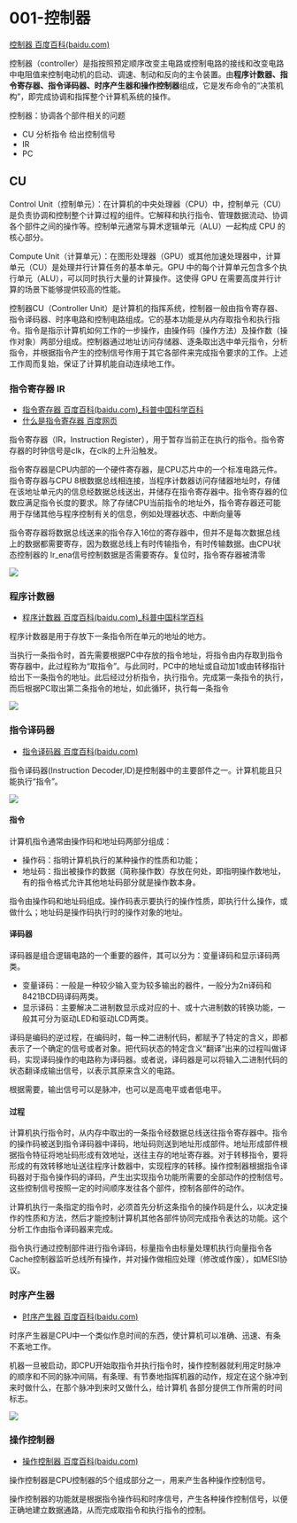 # 001-控制器

[控制器 百度百科(baidu.com)](https://baike.baidu.com/item/控制器/2206126)

控制器（controller）是指按照预定顺序改变主电路或控制电路的接线和改变电路中电阻值来控制电动机的启动、调速、制动和反向的主令装置。由**程序计数器、指令寄存器、指令译码器、时序产生器和操作控制器**组成，它是发布命令的“决策机构”，即完成协调和指挥整个计算机系统的操作。

控制器：协调各个部件相关的问题
- CU 分析指令 给出控制信号
- IR
- PC

## CU

Control Unit（控制单元）：在计算机的中央处理器（CPU）中，控制单元（CU）是负责协调和控制整个计算过程的组件。它解释和执行指令、管理数据流动、协调各个部件之间的操作等。控制单元通常与算术逻辑单元（ALU）一起构成 CPU 的核心部分。

Compute Unit（计算单元）：在图形处理器（GPU）或其他加速处理器中，计算单元（CU）是处理并行计算任务的基本单元。GPU 中的每个计算单元包含多个执行单元（ALU），可以同时执行大量的计算操作。这使得 GPU 在需要高度并行计算的场景下能够提供较高的性能。

控制器CU（Controller Unit）是计算机的指挥系统，控制器一般由指令寄存器、指令译码器、时序电路和控制电路组成。它的基本功能是从内存取指令和执行指令。指令是指示计算机如何工作的一步操作，由操作码（操作方法）及操作数（操作对象）两部分组成。控制器通过地址访问存储器、逐条取出选中单元指令，分析指令，并根据指令产生的控制信号作用于其它各部件来完成指令要求的工作。上述工作周而复始，保证了计算机能自动连续地工作。


### 指令寄存器 IR

- [指令寄存器 百度百科(baidu.com)_科普中国科学百科](https://baike.baidu.com/item/指令寄存器/3219483?fr=ge_ala)
- [什么是指令寄存器 百度网页](https://baijiahao.baidu.com/s?id=1797560358438311815&wfr=spider&for=pc)

指令寄存器（IR，Instruction Register），用于暂存当前正在执行的指令。指令寄存器的时钟信号是clk，在clk的上升沿触发。

指令寄存器是CPU内部的一个硬件寄存器，是CPU芯片中的一个标准电路元件。指令寄存器与CPU 8根数据总线相连接，当程序计数器访问存储器地址时，存储在该地址单元内的信息经数据总线送出，并储存在指令寄存器中。指令寄存器的位数应满足指令长度的要求。除了存储CPU当前指令的地址外，指令寄存器还可能用于存储其他与程序控制有关的信息，例如处理器状态、中断向量等

指令寄存器将数据总线送来的指令存入16位的寄存器中，但并不是每次数据总线上的数据都需要寄存，因为数据总线上有时传输指令，有时传输数据。由CPU状态控制器的 Ir_ena信号控制数据是否需要寄存。复位时，指令寄存器被清零

![](https://bkimg.cdn.bcebos.com/pic/d01373f082025aafd8b1203ef2edab64024f1a47?x-bce-process=image/format,f_auto/watermark,image_d2F0ZXIvYmFpa2UyNzI,g_7,xp_5,yp_5,P_20/resize,m_lfit,limit_1,h_1080)

### 程序计数器

- [程序计数器 百度百科(baidu.com)_科普中国科学百科](https://baike.baidu.com/item/程序计数器/3219536)

程序计数器是用于存放下一条指令所在单元的地址的地方。

当执行一条指令时，首先需要根据PC中存放的指令地址，将指令由内存取到指令寄存器中，此过程称为“取指令”。与此同时，PC中的地址或自动加1或由转移指针给出下一条指令的地址。此后经过分析指令，执行指令。完成第一条指令的执行，而后根据PC取出第二条指令的地址，如此循环，执行每一条指令

![](images/89965920240556.png)


### 指令译码器

- [指令译码器 百度百科(baidu.com)](https://baike.baidu.com/item/指令译码器/3295261)

指令译码器(Instruction Decoder,ID)是控制器中的主要部件之一。计算机能且只能执行“指令”。

![](images/445540221258982.png)

#### 指令

计算机指令通常由操作码和地址码两部分组成：

- 操作码：指明计算机执行的某种操作的性质和功能；
- 地址码：指出被操作的数据（简称操作数）存放在何处，即指明操作数地址，有的指令格式允许其他地址码部分就是操作数本身。

指令由操作码和地址码组成。操作码表示要执行的操作性质，即执行什么操作，或做什么；地址码是操作码执行时的操作对象的地址。

#### 译码器

译码器是组合逻辑电路的一个重要的器件，其可以分为：变量译码和显示译码两类。

- 变量译码：一般是一种较少输入变为较多输出的器件，一般分为2n译码和8421BCD码译码两类。
- 显示译码：主要解决二进制数显示成对应的十、或十六进制数的转换功能，一般其可分为驱动LED和驱动LCD两类。

译码是编码的逆过程，在编码时，每一种二进制代码，都赋予了特定的含义，即都表示了一个确定的信号或者对象。把代码状态的特定含义“翻译”出来的过程叫做译码，实现译码操作的电路称为译码器。或者说，译码器是可以将输入二进制代码的状态翻译成输出信号，以表示其原来含义的电路。

根据需要，输出信号可以是脉冲，也可以是高电平或者低电平。

#### 过程

计算机执行指令时，从内存中取出的一条指令经数据总线送往指令寄存器中。指令的操作码被送到指令译码器中译码，地址码则送到地址形成部件。地址形成部件根据指令特征将地址码形成有效地址，送往主存的地址寄存器。对于转移指令，要将形成的有效转移地址送往程序计数器中，实现程序的转移。操作控制器根据指令译码器对于指令操作码的译码，产生出实现指令功能所需要的全部动作的控制信号。这些控制信号按照一定的时间顺序发往各个部件，控制各部件的动作。

计算机执行一条指定的指令时，必须首先分析这条指令的操作码是什么，以决定操作的性质和方法，然后才能控制计算机其他各部件协同完成指令表达的功能。这个分析工作由指令译码器来完成。

指令执行通过控制部件进行指令译码，标量指令由标量处理机执行向量指令各Cache控制器监听总线所有操作，并对操作做相应处理（修改或作废），如MESI协议。

### 时序产生器

- [时序产生器 百度百科(baidu.com)](https://baike.baidu.com/item/时序产生器/9276164)

时序产生器是CPU中一个类似作息时间的东西，使计算机可以准确、迅速、有条不紊地工作。

机器一旦被启动，即CPU开始取指令并执行指令时，操作控制器就利用定时脉冲的顺序和不同的脉冲间隔，有条理、有节奏地指挥机器的动作，规定在这个脉冲到来时做什么，在那个脉冲到来时又做什么，给计算机 各部分提供工作所需的时间标志。

![](images/351170421246849.png)


### 操作控制器

- [操作控制器 百度百科(baidu.com)](https://baike.baidu.com/item/操作控制器/1921725)

操作控制器是CPU控制器的5个组成部分之一，用来产生各种操作控制信号。

操作控制器的功能就是根据指令操作码和时序信号，产生各种操作控制信号，以便正确地建立数据通路，从而完成取指令和执行指令的控制。